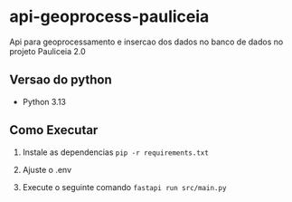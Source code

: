 # api-geoprocess-pauliceia
Api para geoprocessamento e insercao dos dados no banco de dados no projeto Pauliceia 2.0

## Versao do python
- Python 3.13

## Como Executar
1. Instale as dependencias
`
  pip -r requirements.txt
`

2. Ajuste o .env

3. Execute o seguinte comando
`
  fastapi run src/main.py
`
